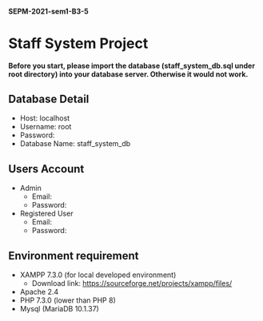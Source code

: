 #### SEPM-2021-sem1-B3-5

# Staff System Project
**Before you start, please import the database (staff_system_db.sql under root directory) into your database server. Otherwise it would not work.**


## Database Detail
* Host: localhost
* Username: root
* Password: 
* Database Name: staff_system_db


## Users Account
* Admin
  * Email:
  * Password:
* Registered User
  * Email:
  * Password:


## Environment requirement
* XAMPP 7.3.0 (for local developed environment)
  * Download link: https://sourceforge.net/projects/xampp/files/
* Apache 2.4
* PHP 7.3.0 (lower than PHP 8)
* Mysql (MariaDB 10.1.37)
